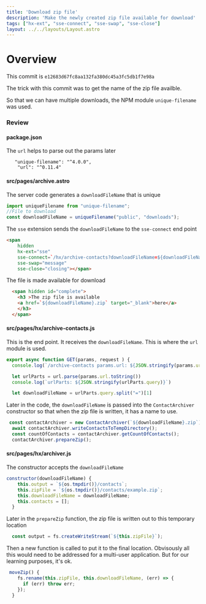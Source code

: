 ```yaml
---
title: 'Download zip file'
description: 'Make the newly created zip file available for download'
tags: ["hx-ext", "sse-connect", "sse-swap", "sse-close"]
layout: ../../layouts/Layout.astro
---
```

# Overview
This commit is `e12683d67fc8aa132fa380dc45a3fc5db1f7e98a`

The trick with this commit was to get the name of the zip file availble.

So that we can have multiple downloads, the NPM module `unique-filename` was 
used.

### Review
#### package.json
The `url` helps to parse out the params later
```
   "unique-filename": "^4.0.0",
    "url": "^0.11.4"
```

#### src/pages/archive.astro
The server code generates a `downloadFileName` that is unique
```js
import uniqueFilename from "unique-filename";
//File to download
const downloadFileName = uniqueFilename("public", "downloads");
```

The `sse` extension sends the `downloadFileName` to the `sse-connect` end point
```html
<span
    hidden
    hx-ext="sse"
    sse-connect=`/hx/archive-contacts?downloadFileName=${downloadFileName}`
    sse-swap="message"
    sse-close="closing"></span>
```

The file is made available for download
```html
  <span hidden id="complete">
    <h3 >The zip file is available 
    <a href=`${downloadFileName}.zip` target="_blank">here</a>
    </h3>
  </span>
```

#### src/pages/hx/archive-contacts.js
This is the end point.  It receives the `downloadFileName`.  This is where
the `url` module is used.

```js
export async function GET(params, request ) {
  console.log(`/archive-contacts params.url: ${JSON.stringify(params.url)}`)

  let urlParts = url.parse(params.url.toString())
  console.log(`urlParts: ${JSON.stringify(urlParts.query)}`)

  let downloadFileName = urlParts.query.split("=")[1]
```

Later in the code, the `downloadFileName` is passed into the `ContactArchiver` constructor so that when
the zip file is written, it has a name to use.

```js
 const contactArchiver = new ContactArchiver(`${downloadFileName}.zip`)
  await contactArchiver.writeContactsToTempDirectory();
  const countOfContacts = contactArchiver.getCountOfContacts();
  contactArchiver.prepareZip();
```
#### src/pages/hx/archiver.js

The constructor accepts the `downloadFileName`
```js
constructor(downloadFileName) {
    this.output = `${os.tmpdir()}/contacts`;
    this.zipFile = `${os.tmpdir()}/contacts/example.zip`;
    this.downloadFileName = downloadFileName;
    this.contacts = [];
  }
```
Later in the `prepareZip` function, the zip file is written out to this temporary location
```js
  const output = fs.createWriteStream(`${this.zipFile}`);
```

Then a new function is called to put it to the final location.  Obvisously all this
would need to be addressed for a multi-user application. But for our learning purposes, it's 
ok.  

```js
 moveZip() {
    fs.rename(this.zipFile, this.downloadFileName, (err) => {
      if (err) throw err;
    });
  }
```